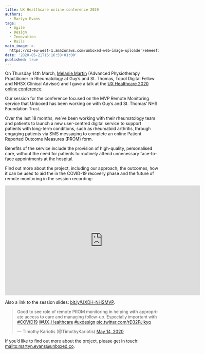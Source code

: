 ```yaml
---
title: UX Healthcare online conference 2020
authors:
  - Martyn Evans
tags:
  - Agile
  - Design
  - Innovation
  - Rails
main_image: >-
  https://s3-eu-west-1.amazonaws.com/unboxed-web-image-uploader/e6eeef1acd88f5e572f2c04c7bdd5639.png
date: '2020-05-21T16:16:50+01:00'
published: true
---
```

On Thursday 14th March, [Melanie Martin](https://twitter.com/MelRheum) (Advanced Physiotherapy Practitioner in Rheumatology at Guy’s and St. Thomas, Topol Digital Fellow and NHSX Clinical Advisor) and I gave a talk at the [UX Healthcare 2020 online conference](https://uxhealthcare.co/). 

Our session for the conference focused on the MVP Remote Monitoring service that Unboxed has been working on with Guy’s and St. Thomas’ NHS Foundation Trust.

Over the last 18 months, we’ve been working with their rheumatology team and patients to launch a new user-centred digital service to support patients with long-term conditions, such as rheumatoid arthritis, through engaging patients via SMS messaging to complete an online Patient Reported Outcome Measures (PROM) form. 

Benefits of the service include the provision of high-quality, personalised care, without the need for patients to routinely attend unnecessary face-to-face appointments at the hospital.

Find out more about the project, including our approach, the outcomes, how it can be used to aid the in the COVID-19 recovery phase and the future of remote monitoring in the session recording:

<iframe src="https://player.vimeo.com/video/421105181" width="640" height="360" frameborder="0" allow="autoplay; fullscreen" allowfullscreen></iframe>

Also a link to the session slides: [bit.ly/UXDH-NHSMVP](https://docs.google.com/presentation/d/e/2PACX-1vTadGjBwclLLxCwGaezY6h_e0UQSXM-AcM7DKtJ13TgV94xw8x96qt41eJyUs14jqnGSe5IsE2jyp9w/pub?slide=id.g349f43e558_0_8). 

<blockquote class="twitter-tweet"><p lang="en" dir="ltr">Good to see role of remote PROM monitoring in helping with appropriate access to care and managing follow-up. Especially important with <a href="https://twitter.com/hashtag/COVID19?src=hash&amp;ref_src=twsrc%5Etfw">#COVID19</a> <a href="https://twitter.com/UX_Healthcare?ref_src=twsrc%5Etfw">@UX_Healthcare</a> <a href="https://twitter.com/hashtag/uxdesign?src=hash&amp;ref_src=twsrc%5Etfw">#uxdesign</a> <a href="https://t.co/rD32PJikyq">pic.twitter.com/rD32PJikyq</a></p>&mdash; Timothy Kariotis (@TimothyKariotis) <a href="https://twitter.com/TimothyKariotis/status/1260876631297585152?ref_src=twsrc%5Etfw">May 14, 2020</a></blockquote> <script async src="https://platform.twitter.com/widgets.js" charset="utf-8"></script>

If you’d like to find out more about the project, please get in touch: <mailto:martyn.evans@unboxed.co>.

